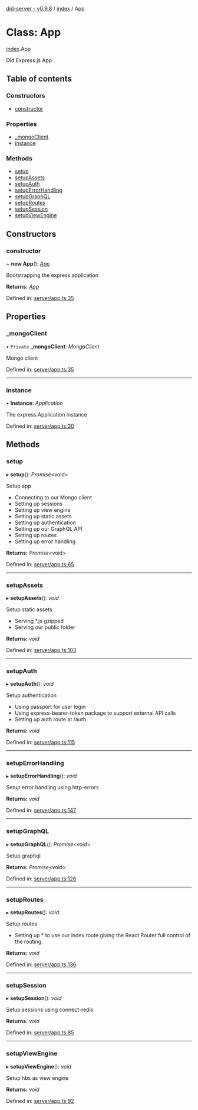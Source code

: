 [did-server - v0.9.8](../README.md) / [index](../modules/index.md) / App

# Class: App

[index](../modules/index.md).App

Did Express.js App

## Table of contents

### Constructors

- [constructor](index.app.md#constructor)

### Properties

- [\_mongoClient](index.app.md#_mongoclient)
- [instance](index.app.md#instance)

### Methods

- [setup](index.app.md#setup)
- [setupAssets](index.app.md#setupassets)
- [setupAuth](index.app.md#setupauth)
- [setupErrorHandling](index.app.md#setuperrorhandling)
- [setupGraphQL](index.app.md#setupgraphql)
- [setupRoutes](index.app.md#setuproutes)
- [setupSession](index.app.md#setupsession)
- [setupViewEngine](index.app.md#setupviewengine)

## Constructors

### constructor

\+ **new App**(): [*App*](app.app-1.md)

Bootstrapping the express application

**Returns:** [*App*](app.app-1.md)

Defined in: [server/app.ts:35](https://github.com/Puzzlepart/did/blob/dev/server/app.ts#L35)

## Properties

### \_mongoClient

• `Private` **\_mongoClient**: *MongoClient*

Mongo client

Defined in: [server/app.ts:35](https://github.com/Puzzlepart/did/blob/dev/server/app.ts#L35)

___

### instance

• **instance**: *Application*

The express.Application instance

Defined in: [server/app.ts:30](https://github.com/Puzzlepart/did/blob/dev/server/app.ts#L30)

## Methods

### setup

▸ **setup**(): *Promise*<void\>

Setup app

* Connecting to our Mongo client
* Setting up sessions
* Setting up view engine
* Setting up static assets
* Setting up authentication
* Setting up our GraphQL API
* Setting up routes
* Setting up error handling

**Returns:** *Promise*<void\>

Defined in: [server/app.ts:65](https://github.com/Puzzlepart/did/blob/dev/server/app.ts#L65)

___

### setupAssets

▸ **setupAssets**(): *void*

Setup static assets

* Serving *.js gzipped
* Serving our public folder

**Returns:** *void*

Defined in: [server/app.ts:103](https://github.com/Puzzlepart/did/blob/dev/server/app.ts#L103)

___

### setupAuth

▸ **setupAuth**(): *void*

Setup authentication

* Using passport for user login
* Using express-bearer-token package to support external API calls
* Setting up auth route at /auth

**Returns:** *void*

Defined in: [server/app.ts:115](https://github.com/Puzzlepart/did/blob/dev/server/app.ts#L115)

___

### setupErrorHandling

▸ **setupErrorHandling**(): *void*

Setup error handling using http-errors

**Returns:** *void*

Defined in: [server/app.ts:147](https://github.com/Puzzlepart/did/blob/dev/server/app.ts#L147)

___

### setupGraphQL

▸ **setupGraphQL**(): *Promise*<void\>

Setup graphql

**Returns:** *Promise*<void\>

Defined in: [server/app.ts:126](https://github.com/Puzzlepart/did/blob/dev/server/app.ts#L126)

___

### setupRoutes

▸ **setupRoutes**(): *void*

Setup routes

* Setting up * to use our index route giving the React
Router full control of the routing.

**Returns:** *void*

Defined in: [server/app.ts:136](https://github.com/Puzzlepart/did/blob/dev/server/app.ts#L136)

___

### setupSession

▸ **setupSession**(): *void*

Setup sessions using connect-redis

**Returns:** *void*

Defined in: [server/app.ts:85](https://github.com/Puzzlepart/did/blob/dev/server/app.ts#L85)

___

### setupViewEngine

▸ **setupViewEngine**(): *void*

Setup hbs as view engine

**Returns:** *void*

Defined in: [server/app.ts:92](https://github.com/Puzzlepart/did/blob/dev/server/app.ts#L92)
